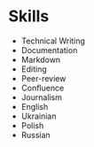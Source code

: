 # Skills

- Technical Writing
- Documentation
- Markdown
- Editing
- Peer-review
- Confluence
- Journalism
- English
- Ukrainian
- Polish
- Russian
